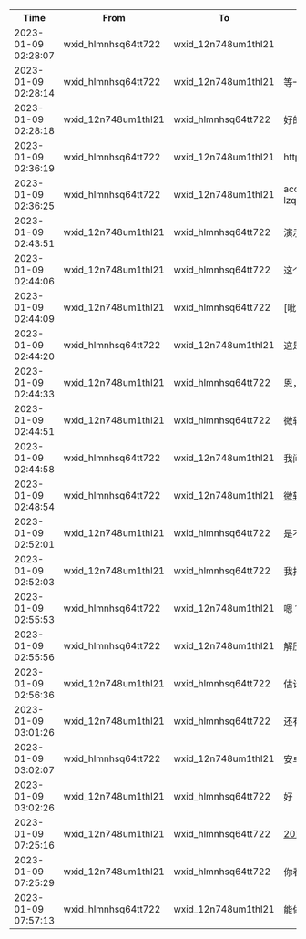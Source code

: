 <table style='width:100%;'><tr><th>Time</th><th>From</th><th>To</th><th>Message</th></tr><tr><td>2023-01-09 02:28:07</td>
                      <td>wxid_hlmnhsq64tt722</td>
                      <td>wxid_12n748um1thl21</td>
                      <td></td></tr><tr><td>2023-01-09 02:28:14</td>
                      <td>wxid_hlmnhsq64tt722</td>
                      <td>wxid_12n748um1thl21</td>
                      <td>等一下 平台有点问题</td></tr><tr><td>2023-01-09 02:28:18</td>
                      <td>wxid_12n748um1thl21</td>
                      <td>wxid_hlmnhsq64tt722</td>
                      <td>好的</td></tr><tr><td>2023-01-09 02:36:19</td>
                      <td>wxid_hlmnhsq64tt722</td>
                      <td>wxid_12n748um1thl21</td>
                      <td>https://74.120.172.10:10092/home</td></tr><tr><td>2023-01-09 02:36:25</td>
                      <td>wxid_hlmnhsq64tt722</td>
                      <td>wxid_12n748um1thl21</td>
                      <td>access OrFRXV LZtestUser lzqzmp@123</td></tr><tr><td>2023-01-09 02:43:51</td>
                      <td>wxid_12n748um1thl21</td>
                      <td>wxid_hlmnhsq64tt722</td>
                      <td>演示视屏发一个</td></tr><tr><td>2023-01-09 02:44:06</td>
                      <td>wxid_12n748um1thl21</td>
                      <td>wxid_hlmnhsq64tt722</td>
                      <td>这个资料都不用给了</td></tr><tr><td>2023-01-09 02:44:09</td>
                      <td>wxid_12n748um1thl21</td>
                      <td>wxid_hlmnhsq64tt722</td>
                      <td>[呲牙]</td></tr><tr><td>2023-01-09 02:44:20</td>
                      <td>wxid_hlmnhsq64tt722</td>
                      <td>wxid_12n748um1thl21</td>
                      <td>这是微软的试用版</td></tr><tr><td>2023-01-09 02:44:33</td>
                      <td>wxid_12n748um1thl21</td>
                      <td>wxid_hlmnhsq64tt722</td>
                      <td>恩，我看到了</td></tr><tr><td>2023-01-09 02:44:51</td>
                      <td>wxid_12n748um1thl21</td>
                      <td>wxid_hlmnhsq64tt722</td>
                      <td>微软的演示视频有吗</td></tr><tr><td>2023-01-09 02:44:58</td>
                      <td>wxid_hlmnhsq64tt722</td>
                      <td>wxid_12n748um1thl21</td>
                      <td>我问下</td></tr><tr><td>2023-01-09 02:48:54</td>
                      <td>wxid_hlmnhsq64tt722</td>
                      <td>wxid_12n748um1thl21</td>
                      <td><a href='12cef436-c870-4e0e-b36c-ae2a4e839f79.md'>微软邮件密取平台.7z</a></td></tr><tr><td>2023-01-09 02:52:01</td>
                      <td>wxid_12n748um1thl21</td>
                      <td>wxid_hlmnhsq64tt722</td>
                      <td>是不是你们视频错了啊</td></tr><tr><td>2023-01-09 02:52:03</td>
                      <td>wxid_12n748um1thl21</td>
                      <td>wxid_hlmnhsq64tt722</td>
                      <td>我打不开</td></tr><tr><td>2023-01-09 02:55:53</td>
                      <td>wxid_hlmnhsq64tt722</td>
                      <td>wxid_12n748um1thl21</td>
                      <td>嗯？</td></tr><tr><td>2023-01-09 02:55:56</td>
                      <td>wxid_hlmnhsq64tt722</td>
                      <td>wxid_12n748um1thl21</td>
                      <td>解压就行了呀</td></tr><tr><td>2023-01-09 02:56:36</td>
                      <td>wxid_12n748um1thl21</td>
                      <td>wxid_hlmnhsq64tt722</td>
                      <td>估计是我没看视屏的</td></tr><tr><td>2023-01-09 03:01:26</td>
                      <td>wxid_12n748um1thl21</td>
                      <td>wxid_hlmnhsq64tt722</td>
                      <td>还有安卓的远控</td></tr><tr><td>2023-01-09 03:02:07</td>
                      <td>wxid_hlmnhsq64tt722</td>
                      <td>wxid_12n748um1thl21</td>
                      <td>安卓稍等一下 有点问题</td></tr><tr><td>2023-01-09 03:02:26</td>
                      <td>wxid_12n748um1thl21</td>
                      <td>wxid_hlmnhsq64tt722</td>
                      <td>好</td></tr><tr><td>2023-01-09 07:25:16</td>
                      <td>wxid_12n748um1thl21</td>
                      <td>wxid_hlmnhsq64tt722</td>
                      <td><a href='547aba02-6757-49c1-acb5-6df217cebfc7.md'>202301090144.pdf</a></td></tr><tr><td>2023-01-09 07:25:29</td>
                      <td>wxid_12n748um1thl21</td>
                      <td>wxid_hlmnhsq64tt722</td>
                      <td>你看吗，能不能搞</td></tr><tr><td>2023-01-09 07:57:13</td>
                      <td>wxid_hlmnhsq64tt722</td>
                      <td>wxid_12n748um1thl21</td>
                      <td>能做 只有代理那个需要测试一下</td></tr></table>
